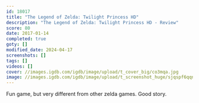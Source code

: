 ```yaml
---
id: 18017
title: "The Legend of Zelda: Twilight Princess HD"
description: "The Legend of Zelda: Twilight Princess HD - Review"
score: 80
date: 2017-01-14
completed: true
goty: []
modified_date: 2024-04-17
screenshots: []
tags: []
videos: []
cover: //images.igdb.com/igdb/image/upload/t_cover_big/co3mqa.jpg
image: //images.igdb.com/igdb/image/upload/t_screenshot_huge/sjqspf6qqnxumzfepgqk.jpg
---
```

Fun game, but very different from other zelda games. Good story.